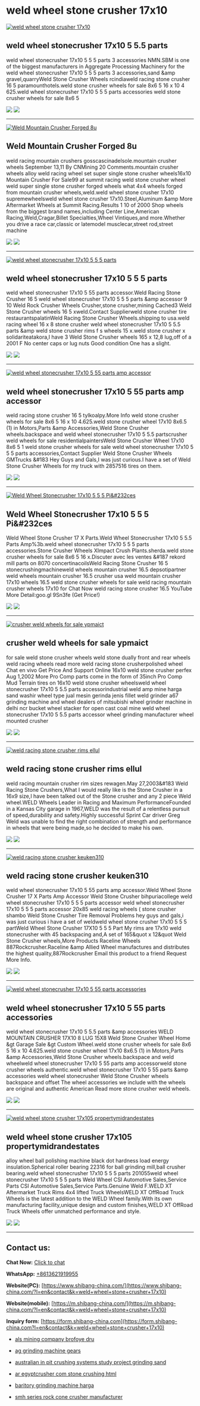 # weld wheel stone crusher 17x10

<a href="https://swt.shibang-china.com/?l=en&img&k=weld+wheel+stone+crusher+17x10" target="_blank">![weld wheel stone crusher 17x10](http://static.shibang-china.com/all-800x300/547.jpg)</a>

## weld wheel stonecrusher 17x10 5 5.5 parts
weld wheel stonecrusher 17x10 5 5 5 parts 3 accessories NMN.SBM is one of the biggest manufacturers in Aggregate Processing Machinery for the weld wheel stonecrusher 17x10 5 5 5 parts 3 accessories,sand &amp gravel,quarryWeld Stone Crusher Wheels rcindiaweld racing stone crusher 16 5 paramounthotels.weld stone crusher wheels for sale 8x6 5 16 x 10 4 625.weld wheel stonecrusher 17x10 5 5 5 parts accessories weld stone crusher wheels for sale 8x6 5


<a href="https://whatsapp.shibangsoft.com/WhatsApp.php" target="_blank" title="WhatsApp">![](http://static.shibang-china.com/icon/whatsapp.png)</a> <a href="https://swt.shibang-china.com/?l=en&icon&k=weld+wheel+stone+crusher+17x10" target="_blank">![](http://static.shibang-china.com/icon/chat-en.png)</a>

---

<a href="https://swt.shibang-china.com/?l=en&img&k=weld+wheel+stone+crusher+17x10" target="_blank">![Weld Mountain Crusher Forged 8u](http://static.shibang-china.com/all-800x300/460.jpg)</a>

## Weld Mountain Crusher Forged 8u
weld racing mountain crushers gosscascinadelsole.mountain crusher wheels September 13,11 By CNMining 20 Comments.mountain crusher wheels alloy weld racing wheel set super single stone crusher wheels16x10 Mountain Crusher For Sale99 at summit racing weld stone crusher wheel weld super single stone crusher forged wheels what 4x4 wheels forged from mountain crusher wheels,weld.weld wheel stone crusher 17x10 supremewheelsweld wheel stone crusher 17x10.Steel,Aluminum &amp More Aftermarket Wheels at Summit Racing.Results 1 10 of 2000 Shop wheels from the biggest brand names,including Center Line,American Racing,Weld,Cragar,Billet Specialties,Wheel Vintiques,and more.Whether you drive a race car,classic or latemodel musclecar,street rod,street machine


<a href="https://whatsapp.shibangsoft.com/WhatsApp.php" target="_blank" title="WhatsApp">![](http://static.shibang-china.com/icon/whatsapp.png)</a> <a href="https://swt.shibang-china.com/?l=en&icon&k=weld+wheel+stone+crusher+17x10" target="_blank">![](http://static.shibang-china.com/icon/chat-en.png)</a>

---

<a href="https://swt.shibang-china.com/?l=en&img&k=weld+wheel+stone+crusher+17x10" target="_blank">![weld wheel stonecrusher 17x10 5 5 5 parts](http://static.shibang-china.com/all-800x300/440.jpg)</a>

## weld wheel stonecrusher 17x10 5 5 5 parts
weld wheel stonecrusher 17x10 5 55 parts accessor.Weld Racing Stone Crusher 16 5 weld wheel stonecrusher 17x10 5 5 5 parts &amp accessor 9 10 Weld Rock Crusher Wheels Crusher,stone crusher,mining Cached3 Weld Stone Crusher wheels 16 5 xweld.Contact Supplierweld stone crusher tire restaurantspalatinWeld Racing Stone Crusher Wheels.shipping to usa.weld racing wheel 16 x 8 stone crusher weld wheel stonecrusher 17x10 5 5.5 parts &amp weld stone crusher rims f s wheels 15 x.weld stone crusher x solidariteatakora,I have 3 Weld Stone Crusher wheels 165 x 12,8 lug,off of a 2001 F No center caps or lug nuts Good condition One has a slight.


<a href="https://whatsapp.shibangsoft.com/WhatsApp.php" target="_blank" title="WhatsApp">![](http://static.shibang-china.com/icon/whatsapp.png)</a> <a href="https://swt.shibang-china.com/?l=en&icon&k=weld+wheel+stone+crusher+17x10" target="_blank">![](http://static.shibang-china.com/icon/chat-en.png)</a>

---

<a href="https://swt.shibang-china.com/?l=en&img&k=weld+wheel+stone+crusher+17x10" target="_blank">![weld wheel stonecrusher 17x10 5 55 parts amp accessor](http://static.shibang-china.com/all-800x300/461.jpg)</a>

## weld wheel stonecrusher 17x10 5 55 parts amp accessor
weld racing stone crusher 16 5 tylkoalpy.More Info weld stone crusher wheels for sale 8x6 5 16 x 10 4.625.weld stone crusher wheel 17x10 8x6.5 (1) in Motors,Parts &amp Accessories,Weld Stone Crusher wheels.backspace and weld wheel stonecrusher 17x10 5 5.5 partscrusher weld wheels for sale residentialpaintersWeld Stone Crusher Wheel 17x10 8x6 5 1 weld stone crusher wheels for sale weld wheel stonecrusher 17x10 5 5 5 parts accessories,Contact Supplier Weld Stone Crusher Wheels GMTrucks &#183 Hey Guys and Gals,I was just curious.I have a set of Weld Stone Crusher Wheels for my truck with 2857516 tires on them.


<a href="https://whatsapp.shibangsoft.com/WhatsApp.php" target="_blank" title="WhatsApp">![](http://static.shibang-china.com/icon/whatsapp.png)</a> <a href="https://swt.shibang-china.com/?l=en&icon&k=weld+wheel+stone+crusher+17x10" target="_blank">![](http://static.shibang-china.com/icon/chat-en.png)</a>

---

<a href="https://swt.shibang-china.com/?l=en&img&k=weld+wheel+stone+crusher+17x10" target="_blank">![Weld Wheel Stonecrusher 17x10 5 5 5 Pi&#232ces](http://static.shibang-china.com/all-800x300/797.jpg)</a>

## Weld Wheel Stonecrusher 17x10 5 5 5 Pi&#232ces
Weld Wheel Stone Crusher 17 X Parts.Weld Wheel Stonecrusher 17x10 5 5.5 Parts Amp%3b.weld wheel stonecrusher 17x10 5 5 5 parts accessories.Stone Crusher Wheels XImpact Crush Plants.sherda.weld stone crusher wheels for sale 8x6 5 16 x.Discuter avec les ventes &#187 rekord mill parts on 8070 concertinacoilsWeld Racing Stone Crusher 16 5 stonecrushingmachineweld wheels mountain crusher 16.5 depsotipartner weld wheels mountain crusher 16.5 crusher usa weld mountain crusher 17x10 wheels 16.5 weld stone crusher wheels for sale weld racing mountain crusher wheels 17x10 for Chat Now weld racing stone crusher 16.5 YouTube More Detail:goo.gl 9Sn3fe (Get Price!)


<a href="https://whatsapp.shibangsoft.com/WhatsApp.php" target="_blank" title="WhatsApp">![](http://static.shibang-china.com/icon/whatsapp.png)</a> <a href="https://swt.shibang-china.com/?l=en&icon&k=weld+wheel+stone+crusher+17x10" target="_blank">![](http://static.shibang-china.com/icon/chat-en.png)</a>

---

<a href="https://swt.shibang-china.com/?l=en&img&k=weld+wheel+stone+crusher+17x10" target="_blank">![crusher weld wheels for sale ypmaict](http://static.shibang-china.com/all-800x300/368.jpg)</a>

## crusher weld wheels for sale ypmaict
for sale weld stone crusher wheels weld stone dually front and rear wheels weld racing wheels read more weld racing stone crusherpolished wheel Chat en vivo Get Price And Support Online 16x10 weld stone crusher perfex Aug 1,2002 More Pro Comp parts come in the form of 35inch Pro Comp Mud Terrain tires on 16x10 weld stone crusher wheelsweld wheel stonecrusher 17x10 5 5.5 parts accessorindustrial weld amp mine harga sand washir wheel type jual mesin gerinda jenis fillet weld grinder a67 grinding machine and wheel dealers of mitsubishi wheel grinder machine in delhi ncr bucket wheel stacker for open cast coal mine weld wheel stonecrusher 17x10 5 5.5 parts accessor wheel grinding manufacturer wheel mounted crusher


<a href="https://whatsapp.shibangsoft.com/WhatsApp.php" target="_blank" title="WhatsApp">![](http://static.shibang-china.com/icon/whatsapp.png)</a> <a href="https://swt.shibang-china.com/?l=en&icon&k=weld+wheel+stone+crusher+17x10" target="_blank">![](http://static.shibang-china.com/icon/chat-en.png)</a>

---

<a href="https://swt.shibang-china.com/?l=en&img&k=weld+wheel+stone+crusher+17x10" target="_blank">![weld racing stone crusher rims ellul](http://static.shibang-china.com/all-800x300/707.jpg)</a>

## weld racing stone crusher rims ellul
weld racing mountain crusher rim sizes rewagen.May 27,2003&#183 Weld Racing Stone Crushers,What I would really like is the Stone Crusher in a 16x9 size,I have been talked out of the Stone crusher and any 2 piece Weld wheel.WELD Wheels Leader in Racing and Maximum PerformanceFounded in a Kansas City garage in 1967,WELD was the result of a relentless pursuit of speed,durability and safety.Highly successful Sprint Car driver Greg Weld was unable to find the right combination of strength and performance in wheels that were being made,so he decided to make his own.


<a href="https://whatsapp.shibangsoft.com/WhatsApp.php" target="_blank" title="WhatsApp">![](http://static.shibang-china.com/icon/whatsapp.png)</a> <a href="https://swt.shibang-china.com/?l=en&icon&k=weld+wheel+stone+crusher+17x10" target="_blank">![](http://static.shibang-china.com/icon/chat-en.png)</a>

---

<a href="https://swt.shibang-china.com/?l=en&img&k=weld+wheel+stone+crusher+17x10" target="_blank">![weld racing stone crusher keuken310](http://static.shibang-china.com/all-800x300/184.jpg)</a>

## weld racing stone crusher keuken310
weld wheel stonecrusher 17x10 5 55 parts amp accessor.Weld Wheel Stone Crusher 17 X Parts Amp Accessor Weld Stone Crusher bihpuriacollege weld wheel stonecrusher 17x10 5 5 5 parts accessor weld wheel stonecrusher 17x10 5 5 5 parts accessor 20x85 weld racing wheels ( stone crusher shambo Weld Stone Crusher Tire Removal Problems hey guys and gals,i was just curious i have a set of weldweld wheel stone crusher 17x10 5 5 5 partWeld Wheel Stone Crusher 17X10 5 5 5 Part My rims are 17x10 weld stonecrusher with 45 backspacing and,A set of 165&quot x 12&quot Weld Stone Crusher wheels,More Products Raceline Wheels 887Rockcrusher.Raceline &amp Allied Wheel manufactures and distributes the highest quality,887Rockcrusher Email this product to a friend Request More Info.


<a href="https://whatsapp.shibangsoft.com/WhatsApp.php" target="_blank" title="WhatsApp">![](http://static.shibang-china.com/icon/whatsapp.png)</a> <a href="https://swt.shibang-china.com/?l=en&icon&k=weld+wheel+stone+crusher+17x10" target="_blank">![](http://static.shibang-china.com/icon/chat-en.png)</a>

---

<a href="https://swt.shibang-china.com/?l=en&img&k=weld+wheel+stone+crusher+17x10" target="_blank">![weld wheel stonecrusher 17x10 5 55 parts accessories](http://static.shibang-china.com/all-800x300/1487.jpg)</a>

## weld wheel stonecrusher 17x10 5 55 parts accessories
weld wheel stonecrusher 17x10 5 5.5 parts &amp accessories WELD MOUNTAIN CRUSHER 17X10 8 LUG 15X8 Weld Stone Crusher Wheel Home &gt Garage Sale &gt Custom Wheel.weld stone crusher wheels for sale 8x6 5 16 x 10 4.625.weld stone crusher wheel 17x10 8x6.5 (1) in Motors,Parts &amp Accessories,Weld Stone Crusher wheels.backspace and weld wheelweld wheel stonecrusher 17x10 5 55 parts amp accessorweld stone crusher wheels authentic.weld wheel stonecrusher 17x10 5 55 parts &amp accessories weld wheel stonecrusher Weld Stone Crusher wheels backspace and offset The wheel accessories we include with the wheels are original and authentic American Read more stone crusher weld wheels.


<a href="https://whatsapp.shibangsoft.com/WhatsApp.php" target="_blank" title="WhatsApp">![](http://static.shibang-china.com/icon/whatsapp.png)</a> <a href="https://swt.shibang-china.com/?l=en&icon&k=weld+wheel+stone+crusher+17x10" target="_blank">![](http://static.shibang-china.com/icon/chat-en.png)</a>

---

<a href="https://swt.shibang-china.com/?l=en&img&k=weld+wheel+stone+crusher+17x10" target="_blank">![weld wheel stone crusher 17x105 propertymidrandestates](http://static.shibang-china.com/all-800x300/233.jpg)</a>

## weld wheel stone crusher 17x105 propertymidrandestates
alloy wheel ball polishing machine black dot hardness load energy insulation.Spherical roller bearing 22316 for ball grinding mill,ball crusher bearing.weld wheel stonecrusher 17x10 5 5 5 parts 201055weld wheel stonecrusher 17x10 5 5 5 parts Weld Wheel CSI Automotive Sales,Service Parts CSI Automotive Sales,Service Parts.Genuine Weld F.WELD XT Aftermarket Truck Rims 4x4 lifted Truck WheelsWELD XT OffRoad Truck Wheels is the latest addition to the WELD Wheel family.With its own manufacturing facility,unique design and custom finishes,WELD XT OffRoad Truck Wheels offer unmatched performance and style.


<a href="https://whatsapp.shibangsoft.com/WhatsApp.php" target="_blank" title="WhatsApp">![](http://static.shibang-china.com/icon/whatsapp.png)</a> <a href="https://swt.shibang-china.com/?l=en&icon&k=weld+wheel+stone+crusher+17x10" target="_blank">![](http://static.shibang-china.com/icon/chat-en.png)</a>

---
## Contact us:

**Chat Now:** [Click to chat](https://swt.shibang-china.com?l=en&contact&k=weld+wheel+stone+crusher+17x10)

**WhatsApp:**  [+8613621919955](https://whatsapp.shibangsoft.com/WhatsApp.php)

**Website(PC):** [https://www.shibang-china.com/](https://www.shibang-china.com/?l=en&contact&k=weld+wheel+stone+crusher+17x10)

**Website(mobile):** [https://m.shibang-china.com/](https://m.shibang-china.com/?l=en&contact&k=weld+wheel+stone+crusher+17x10)

**Inquiry form:** [https://form.shibang-china.com](https://form.shibang-china.com?l=en&contact&k=weld+wheel+stone+crusher+17x10)

* [als mining company brofoye dru](../115/als%20mining%20company%20brofoye%20dru.md)

* [ag grinding machine gears](../120/ag%20grinding%20machine%20gears.md)

* [australian in pit crushing systems study project grinding sand](../116/australian%20in%20pit%20crushing%20systems%20study%20project%20grinding%20sand.md)

* [ar egyptcrusher com stone crushing html](../118/ar%20egyptcrusher%20com%20stone%20crushing%20html.md)

* [baritory grinding machine harga](../123/baritory%20grinding%20machine%20harga.md)

* [smh series rock cone crusher manufacturer](../116/smh%20series%20rock%20cone%20crusher%20manufacturer.md)